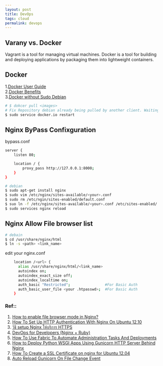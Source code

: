 ```yaml
---
layout: post
title: DevOps
tags: cloud
permalink: devops
---
```


## Varany vs. Docker
Vagrant is a tool for managing virtual machines. Docker is a tool for building and deploying applications by packaging them into lightweight containers.

## Docker 
1.[Docker User Guide](https://docs.docker.com/userguide/)  
2.[Docker Benefits](http://knitatoms.net/2013/12/benefits-of-docker-for-application-deployment/)  
3.[Docker without Sudo Debian](https://docs.docker.com/installation/debian/#giving-non-root-access)  

```sh
# $ dokcer pull <images>
# Fix Repository debian already being pulled by another client. Waiting.
$ sudo service docker.io restart
```

## Nginx ByPass Confixguration

bypass.conf

```sh
server {
    listen 80;

    location / {
        proxy_pass http://127.0.0.1:8000;
    }
}
```

```sh
# debian
$ sudo apt-get install nginx
$ sudo vim /etc/nginx/sites-available/<your>.conf
$ sudo rm /etc/ngin/sites-enabled/default.conf
$ suo ln -f /etc/nginx/sites-available/<your>.conf /etc/sites-enabled/
$ sudo services nginx reload
```

## Nginx Allow File browser list

```sh
# debain
$ cd /usr/share/nginx/html
$ ln -s <path> <link_name>
```

edit your nginx.conf

```sh
    location /<url> {
      alias /usr/share/nginx/html/<link_name>
      autoindex on;
      autoindex_exact_size off;
      autoindex_localtime on;
      auth_basic "Restricted";                #For Basic Auth
      auth_basic_user_file <your .htpasswd>;  #For Basic Auth
    }
```

### Ref::
1. [How to enable file browser mode in Nginx?](http://techglimpse.com/enable-directory-listing-mode-nginx/)
2. [How To Set Up HTTP Authentication With Nginx On Ubuntu 12.10](https://www.digitalocean.com/community/tutorials/how-to-set-up-http-authentication-with-nginx-on-ubuntu-12-10)
3. [วิธี setup Nginx ให้บริการ HTTPS](http://www.techsuii.com/2014/08/03/how-to-setup-https-for-nginx/)
4. [DevOps for Developers (Nginx + Ruby)](http://www.youtube.com/watch?v=xr5bZ2ZR28w&list=PLjQo0sojbbxUav7I746f0lT4apGX8-iON) 
5. [How To Use Fabric To Automate Administration Tasks And Deployments](https://www.digitalocean.com/community/tutorials/how-to-use-fabric-to-automate-administration-tasks-and-deployments)
6. [How to Deploy Python WSGI Apps Using Gunicorn HTTP Server Behind Nginx](https://www.digitalocean.com/community/tutorials/how-to-deploy-python-wsgi-apps-using-gunicorn-http-server-behind-nginx)
7. [How To Create a SSL Certificate on nginx for Ubuntu 12.04](https://www.digitalocean.com/community/tutorials/how-to-create-a-ssl-certificate-on-nginx-for-ubuntu-12-04)
8. [Auto Reload Gunicorn On File Change Event](http://bryanhelmig.com/auto-reload-gunicorn-on-file-change-event/)
